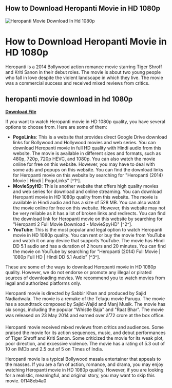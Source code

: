 ## How to Download Heropanti Movie in HD 1080p

 
![Heropanti Movie Download In Hd 1080p](https://encrypted-tbn3.gstatic.com/images?q=tbn:ANd9GcRhs9ryEXZx5dIqaShLOWgYrqAdqyxCD1RBcPhjQMbBqwDANSwZ_g9UXJg)

 
# How to Download Heropanti Movie in HD 1080p
 
Heropanti is a 2014 Bollywood action romance movie starring Tiger Shroff and Kriti Sanon in their debut roles. The movie is about two young people who fall in love despite the violent landscape in which they live. The movie was a commercial success and received mixed reviews from critics.
 
## heropanti movie download in hd 1080p


[**Download File**](https://www.google.com/url?q=https%3A%2F%2Fshoxet.com%2F2tK6Ah&sa=D&sntz=1&usg=AOvVaw3KA1mQebcNxs9W2oLQeG-g)

 
If you want to watch Heropanti movie in HD 1080p quality, you have several options to choose from. Here are some of them:
 
- **PogoLinks**: This is a website that provides direct Google Drive download links for Bollywood and Hollywood movies and web series. You can download Heropanti movie in full HD quality with Hindi audio from this website. The movie is available in different sizes and formats, such as 480p, 720p, 720p HEVC, and 1080p. You can also watch the movie online for free on this website. However, you may have to deal with some ads and popups on this website. You can find the download links for Heropanti movie on this website by searching for "Heropanti (2014) Movie | Hindi | PogoLinks" [^1^].
- **MovieSpyHD**: This is another website that offers high quality movies and web series for download and online streaming. You can download Heropanti movie in HD 1080p quality from this website. The movie is available in Hindi audio and has a size of 528 MB. You can also watch the movie online for free on this website. However, this website may not be very reliable as it has a lot of broken links and redirects. You can find the download link for Heropanti movie on this website by searching for "Heropanti 2 Full Movie Download - MovieSpyHD" [^2^].
- **YouTube**: This is the most popular and legal option to watch Heropanti movie in HD 1080p quality. You can rent or buy the movie from YouTube and watch it on any device that supports YouTube. The movie has Hindi DD 5.1 audio and has a duration of 2 hours and 20 minutes. You can find the movie on YouTube by searching for "Heropanti (2014) Full Movie | 1080p Full HD | Hindi DD 5.1 Audio" [^3^].

These are some of the ways to download Heropanti movie in HD 1080p quality. However, we do not endorse or promote any illegal or pirated sources of downloading movies. We recommend you to watch movies from legal and authorized platforms only.
  
Heropanti movie is directed by Sabbir Khan and produced by Sajid Nadiadwala. The movie is a remake of the Telugu movie Parugu. The movie has a soundtrack composed by Sajid-Wajid and Manj Musik. The movie has six songs, including the popular "Whistle Baja" and "Raat Bhar". The movie was released on 23 May 2014 and earned over â¹72 crore at the box office.
 
Heropanti movie received mixed reviews from critics and audiences. Some praised the movie for its action sequences, music, and debut performances of Tiger Shroff and Kriti Sanon. Some criticized the movie for its weak plot, poor direction, and excessive violence. The movie has a rating of 5.3 out of 10 on IMDb and 2.5 out of 5 on Times of India.
 
Heropanti movie is a typical Bollywood masala entertainer that appeals to the masses. If you are a fan of action, romance, and drama, you may enjoy watching Heropanti movie in HD 1080p quality. However, if you are looking for a realistic, meaningful, and original story, you may want to skip this movie.
 0f148eb4a0
